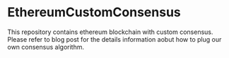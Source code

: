 # EthereumCustomConsensus

This repository contains ethereum blockchain with custom consensus. Please refer to blog post for the details information aobut how to plug our own consensus algorithm.
